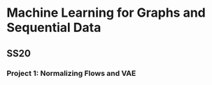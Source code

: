 # Machine Learning for Graphs and Sequential Data

## SS20

### Project 1: Normalizing Flows and VAE
